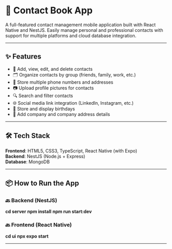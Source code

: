 # 📱 Contact Book App

A full-featured contact management mobile application built with React Native and NestJS. Easily manage personal and professional contacts with support for multiple platforms and cloud database integration.

---

## ✨ Features

- 📇 Add, view, edit, and delete contacts  
- 🗂️ Organize contacts by group (friends, family, work, etc.)  
- 📱 Store multiple phone numbers and addresses  
- 📷 Upload profile pictures for contacts  
- 🔍 Search and filter contacts  
- 🌐 Social media link integration (LinkedIn, Instagram, etc.)  
- 🎂 Store and display birthdays  
- 🏢 Add company and company address details  

---

## 🛠️ Tech Stack

**Frontend**: HTML5, CSS3, TypeScript, React Native (with Expo)  
**Backend**: NestJS (Node.js + Express)  
**Database**: MongoDB  

---

## 📦 How to Run the App

### 🔙 Backend (NestJS)

**cd server**
**npm install**
**npm run start:dev**

### 🔙 Frontend (React Native)

**cd ui**
**npx expo start**

---


